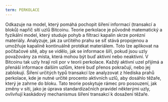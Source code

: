 ```yaml
---
term: PERKOLACE
---
```


Odkazuje na model, který pomáhá pochopit šíření informací (transakcí a bloků) napříč sítí uzlů Bitcoinu. Teorie perkolace je původně matematický a fyzikální model, který studuje pohyb a filtraci kapalin skrze porézní materiály. Analyzuje, jak za určitého prahu se síť stává propojenou a umožňuje kapalině kontinuálně protékat materiálem. Toto lze aplikovat na počítačové sítě, aby se vidělo, jak se informace šíří, pokud jsou uzly považovány za místa, která mohou být buď aktivní nebo neaktivní. V Bitcoinu tak uzly hrají roli por v teorii perkolace. Každý aktivní uzel přijímá a přenáší informace dalším uzlům, které buď přenos pokračují, nebo jej zablokují. Šíření určitých typů transakcí lze analyzovat z hlediska prahů perkolace, kde je nutné určité procento aktivních uzlů, aby dosáhlo těžaře, který je zahrne do bloku. Tato teorie poskytuje rámec pro posouzení, jak změny v síti, jako je úprava standardizačních pravidel některými uzly, ovlivňují kaskádový mechanismus šíření transakcí k dosažení těžaře.